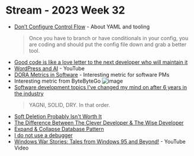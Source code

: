 # Stream - 2023 Week 32

- [Don’t Configure Control Flow](https://earthly.dev/blog/dont-configure-control-flow/) - About YAML and tooling
  > Once you have to branch or have conditionals in your config, you are coding and should put the config file down and grab a better tool.
- [Good code is like a love letter to the next developer who will maintain it](https://addyosmani.com/blog/good-code/)
- [WordPress and AI](https://youtu.be/i5yJMCBzTQY) - YouTube
- [DORA Metrics in Software](https://devinterrupted.substack.com/p/inside-the-workflow-metrics-of-elite) - Interesting metric for software PMs
- Interesting metric from ByteByteGo
  ![image](https://github.com/primalskill/til/assets/489775/8675c429-1672-4158-b1bd-80147c415f0f)
- [Software development topics I've changed my mind on after 6 years in the industry](https://chriskiehl.com/article/thoughts-after-6-years)
  > YAGNI, SOLID, DRY. In that order.
- [Soft Deletion Probably Isn't Worth It](https://brandur.org/soft-deletion)
- [The Difference Between The Clever Developer & The Wise Developer](https://itnext.io/the-difference-between-the-clever-developer-the-wise-developer-a0edd9d8a692)
- [Expand & Collapse Database Pattern](https://www.prisma.io/dataguide/types/relational/expand-and-contract-pattern)
- [I do not use a debugger](https://lemire.me/blog/2016/06/21/i-do-not-use-a-debugger/)
- [Windows War Stories: Tales from Windows 95 and Beyond!](https://www.youtube.com/watch?v=Xv1sohXaX_o) - YouTube Video

